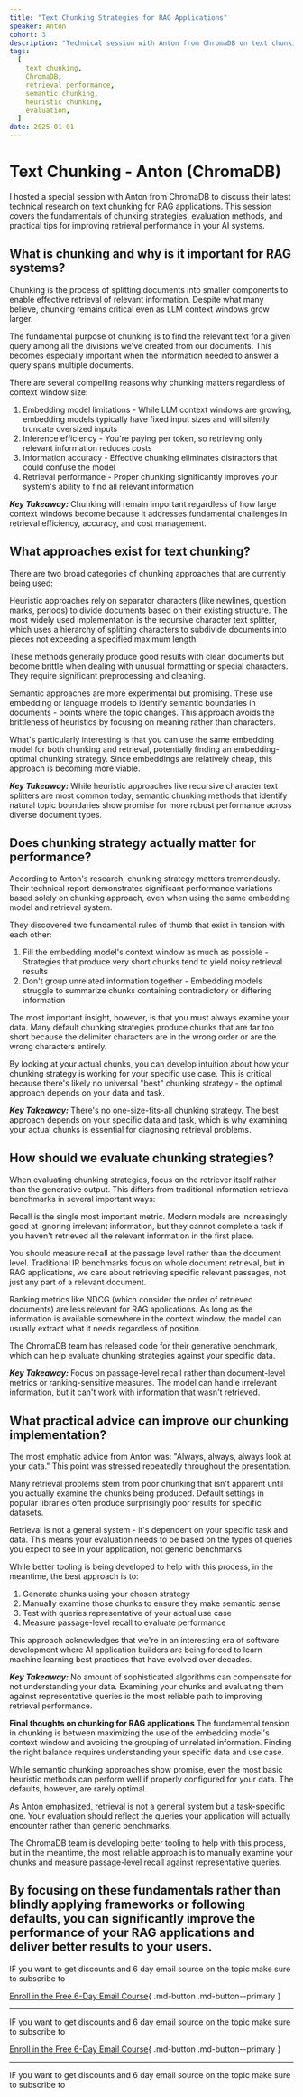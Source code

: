 ```yaml
---
title: "Text Chunking Strategies for RAG Applications"
speaker: Anton
cohort: 3
description: "Technical session with Anton from ChromaDB on text chunking fundamentals, evaluation methods, and practical tips for improving retrieval performance"
tags:
  [
    text chunking,
    ChromaDB,
    retrieval performance,
    semantic chunking,
    heuristic chunking,
    evaluation,
  ]
date: 2025-01-01
---
```


# Text Chunking - Anton (ChromaDB)

I hosted a special session with Anton from ChromaDB to discuss their latest technical research on text chunking for RAG applications. This session covers the fundamentals of chunking strategies, evaluation methods, and practical tips for improving retrieval performance in your AI systems.

## What is chunking and why is it important for RAG systems?

Chunking is the process of splitting documents into smaller components to enable effective retrieval of relevant information. Despite what many believe, chunking remains critical even as LLM context windows grow larger.

The fundamental purpose of chunking is to find the relevant text for a given query among all the divisions we've created from our documents. This becomes especially important when the information needed to answer a query spans multiple documents.

There are several compelling reasons why chunking matters regardless of context window size:

1. Embedding model limitations - While LLM context windows are growing, embedding models typically have fixed input sizes and will silently truncate oversized inputs
2. Inference efficiency - You're paying per token, so retrieving only relevant information reduces costs
3. Information accuracy - Effective chunking eliminates distractors that could confuse the model
4. Retrieval performance - Proper chunking significantly improves your system's ability to find all relevant information

**_Key Takeaway:_** Chunking will remain important regardless of how large context windows become because it addresses fundamental challenges in retrieval efficiency, accuracy, and cost management.

## What approaches exist for text chunking?

There are two broad categories of chunking approaches that are currently being used:

Heuristic approaches rely on separator characters (like newlines, question marks, periods) to divide documents based on their existing structure. The most widely used implementation is the recursive character text splitter, which uses a hierarchy of splitting characters to subdivide documents into pieces not exceeding a specified maximum length.

These methods generally produce good results with clean documents but become brittle when dealing with unusual formatting or special characters. They require significant preprocessing and cleaning.

Semantic approaches are more experimental but promising. These use embedding or language models to identify semantic boundaries in documents - points where the topic changes. This approach avoids the brittleness of heuristics by focusing on meaning rather than characters.

What's particularly interesting is that you can use the same embedding model for both chunking and retrieval, potentially finding an embedding-optimal chunking strategy. Since embeddings are relatively cheap, this approach is becoming more viable.

**_Key Takeaway:_** While heuristic approaches like recursive character text splitters are most common today, semantic chunking methods that identify natural topic boundaries show promise for more robust performance across diverse document types.

## Does chunking strategy actually matter for performance?

According to Anton's research, chunking strategy matters tremendously. Their technical report demonstrates significant performance variations based solely on chunking approach, even when using the same embedding model and retrieval system.

They discovered two fundamental rules of thumb that exist in tension with each other:

1. Fill the embedding model's context window as much as possible - Strategies that produce very short chunks tend to yield noisy retrieval results
2. Don't group unrelated information together - Embedding models struggle to summarize chunks containing contradictory or differing information

The most important insight, however, is that you must always examine your data. Many default chunking strategies produce chunks that are far too short because the delimiter characters are in the wrong order or are the wrong characters entirely.

By looking at your actual chunks, you can develop intuition about how your chunking strategy is working for your specific use case. This is critical because there's likely no universal "best" chunking strategy - the optimal approach depends on your data and task.

**_Key Takeaway:_** There's no one-size-fits-all chunking strategy. The best approach depends on your specific data and task, which is why examining your actual chunks is essential for diagnosing retrieval problems.

## How should we evaluate chunking strategies?

When evaluating chunking strategies, focus on the retriever itself rather than the generative output. This differs from traditional information retrieval benchmarks in several important ways:

Recall is the single most important metric. Modern models are increasingly good at ignoring irrelevant information, but they cannot complete a task if you haven't retrieved all the relevant information in the first place.

You should measure recall at the passage level rather than the document level. Traditional IR benchmarks focus on whole document retrieval, but in RAG applications, we care about retrieving specific relevant passages, not just any part of a relevant document.

Ranking metrics like NDCG (which consider the order of retrieved documents) are less relevant for RAG applications. As long as the information is available somewhere in the context window, the model can usually extract what it needs regardless of position.

The ChromaDB team has released code for their generative benchmark, which can help evaluate chunking strategies against your specific data.

**_Key Takeaway:_** Focus on passage-level recall rather than document-level metrics or ranking-sensitive measures. The model can handle irrelevant information, but it can't work with information that wasn't retrieved.

## What practical advice can improve our chunking implementation?

The most emphatic advice from Anton was: "Always, always, always look at your data." This point was stressed repeatedly throughout the presentation.

Many retrieval problems stem from poor chunking that isn't apparent until you actually examine the chunks being produced. Default settings in popular libraries often produce surprisingly poor results for specific datasets.

Retrieval is not a general system - it's dependent on your specific task and data. This means your evaluation needs to be based on the types of queries you expect to see in your application, not generic benchmarks.

While better tooling is being developed to help with this process, in the meantime, the best approach is to:

1. Generate chunks using your chosen strategy
2. Manually examine those chunks to ensure they make semantic sense
3. Test with queries representative of your actual use case
4. Measure passage-level recall to evaluate performance

This approach acknowledges that we're in an interesting era of software development where AI application builders are being forced to learn machine learning best practices that have evolved over decades.

**_Key Takeaway:_** No amount of sophisticated algorithms can compensate for not understanding your data. Examining your chunks and evaluating them against representative queries is the most reliable path to improving retrieval performance.

**Final thoughts on chunking for RAG applications**
The fundamental tension in chunking is between maximizing the use of the embedding model's context window and avoiding the grouping of unrelated information. Finding the right balance requires understanding your specific data and use case.

While semantic chunking approaches show promise, even the most basic heuristic methods can perform well if properly configured for your data. The defaults, however, are rarely optimal.

As Anton emphasized, retrieval is not a general system but a task-specific one. Your evaluation should reflect the queries your application will actually encounter rather than generic benchmarks.

The ChromaDB team is developing better tooling to help with this process, but in the meantime, the most reliable approach is to manually examine your chunks and measure passage-level recall against representative queries.

## By focusing on these fundamentals rather than blindly applying frameworks or following defaults, you can significantly improve the performance of your RAG applications and deliver better results to your users.

IF you want to get discounts and 6 day email source on the topic make sure to subscribe to

[Enroll in the Free 6-Day Email Course](https://improvingrag.com/){ .md-button .md-button--primary }

---

IF you want to get discounts and 6 day email source on the topic make sure to subscribe to

[Enroll in the Free 6-Day Email Course](https://improvingrag.com/){ .md-button .md-button--primary }

---

IF you want to get discounts and 6 day email source on the topic make sure to subscribe to

<script async data-uid="010fd9b52b" src="https://fivesixseven.kit.com/010fd9b52b/index.js"></script>
